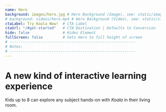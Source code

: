 ```yaml
---
name: Hero
background: images/hero.jpg # Hero Background (Image), see: static/images/hero.jpg
# background: videos/hero.mp4 # Hero Background (Video), see: static/videos/hero.mp4
ctaLabel: Try Koala Now!  # CTA Label
ctaUrl: "/#get-started"   # CTA Destination | Defaults to Conversion
hide: false               # Hides Element
fullScreen: false         # Sets Hero to full height of screen
# ---------------------------------------------------------
# Notes:
# ---------------------------------------------------------
---
```


# A new kind of interactive learning experience

Kids up to 8 can explore any subject hands-on with <em>Koala</em> in their living room.
